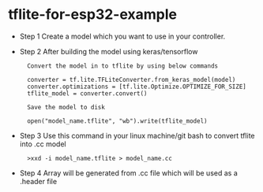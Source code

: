 # tflite-for-esp32-example

- Step 1 
        Create a model which you want to use in your controller.
- Step 2
        After building the model using keras/tensorflow 
       
        Convert the model in to tflite by using below commands
        
        converter = tf.lite.TFLiteConverter.from_keras_model(model)
        converter.optimizations = [tf.lite.Optimize.OPTIMIZE_FOR_SIZE]
        tflite_model = converter.convert()

        Save the model to disk
        
        open("model_name.tflite", "wb").write(tflite_model)
        
- Step 3
        Use this command in your linux machine/git bash to convert tflite into .cc model
        
        >xxd -i model_name.tflite > model_name.cc
- Step 4
        Array will be generated from .cc file which will be used as a .header file 
    
